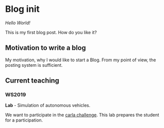 # Blog init

*Hello World!*

This is my first blog post. How do you like it?

## Motivation to write a blog

My motivation, why I would like to start a Blog. From my point of view, the posting system is sufficient.

## Current teaching

### WS2019

**Lab** - Simulation of autonomous vehicles.

We want to participate in the [carla challenge](carlachallenge.org). This lab prepares the student for a participation.
